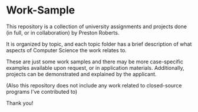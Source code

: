 # Work-Sample
This repository is a collection of university assignments and projects done (in full, or in collaboration) by Preston Roberts.

It is organized by topic, and each topic folder has a brief description of what aspects of Computer Science the work relates to.

These are just some work samples and there may be more case-specific examples available upon request, or in application materials. Additionally, projects can be demonstrated and explained by the applicant.

(Also this repository does not include any work related to closed-source programs I've contributed to)

Thank you!
